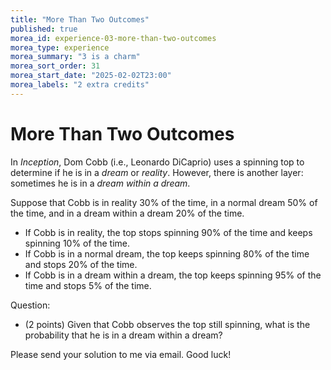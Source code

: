 ```yaml
---
title: "More Than Two Outcomes"
published: true
morea_id: experience-03-more-than-two-outcomes
morea_type: experience
morea_summary: "3 is a charm"
morea_sort_order: 31
morea_start_date: "2025-02-02T23:00"
morea_labels: "2 extra credits"
---
```


# More Than Two Outcomes

In *Inception*, Dom Cobb (i.e., Leonardo DiCaprio) uses a spinning top to determine if he is in a *dream* or *reality*. However, there is another layer: sometimes he is in a *dream within a dream*.

Suppose that Cobb is in reality 30% of the time, in a normal dream 50% of the time, and in a dream within a dream 20% of the time.
- If Cobb is in reality, the top stops spinning 90% of the time and keeps spinning 10% of the time.
- If Cobb is in a normal dream, the top keeps spinning 80% of the time and stops 20% of the time.
- If Cobb is in a dream within a dream, the top keeps spinning 95% of the time and stops 5% of the time.

Question:
- (2 points) Given that Cobb observes the top still spinning, what is the probability that he is in a dream within a dream?

Please send your solution to me via email. Good luck!

